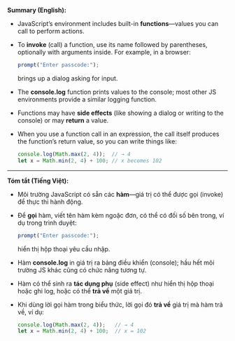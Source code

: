 **Summary (English):**

* JavaScript’s environment includes built-in **functions**—values you can call to perform actions.
* To **invoke** (call) a function, use its name followed by parentheses, optionally with arguments inside. For example, in a browser:

  ```js
  prompt("Enter passcode:");
  ```

  brings up a dialog asking for input.
* The **console.log** function prints values to the console; most other JS environments provide a similar logging function.
* Functions may have **side effects** (like showing a dialog or writing to the console) or may **return** a value.
* When you use a function call in an expression, the call itself produces the function’s return value, so you can write things like:

  ```js
  console.log(Math.max(2, 4));  // → 4
  let x = Math.min(2, 4) + 100; // x becomes 102
  ```

---

**Tóm tắt (Tiếng Việt):**

* Môi trường JavaScript có sẵn các **hàm**—giá trị có thể được gọi (invoke) để thực thi hành động.
* Để **gọi** hàm, viết tên hàm kèm ngoặc đơn, có thể có đối số bên trong, ví dụ trong trình duyệt:

  ```js
  prompt("Enter passcode:");
  ```

  hiển thị hộp thoại yêu cầu nhập.
* Hàm **console.log** in giá trị ra bảng điều khiển (console); hầu hết môi trường JS khác cũng có chức năng tương tự.
* Hàm có thể sinh ra **tác dụng phụ** (side effect) như hiển thị hộp thoại hoặc ghi log, hoặc có thể **trả về** một giá trị.
* Khi dùng lời gọi hàm trong biểu thức, lời gọi đó **trả về** giá trị mà hàm trả về, ví dụ:

  ```js
  console.log(Math.max(2, 4));   // → 4
  let x = Math.min(2, 4) + 100;  // x = 102
  ```
